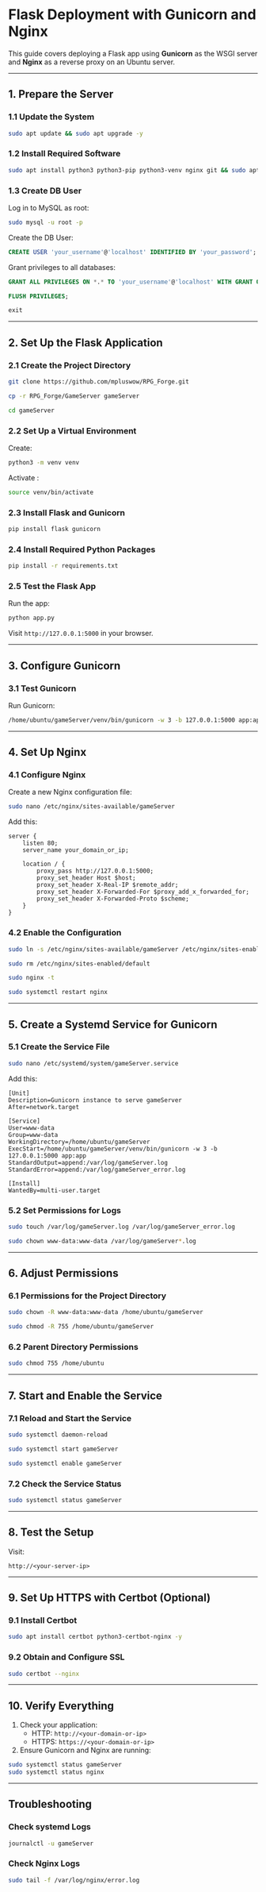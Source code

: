 
# Flask Deployment with Gunicorn and Nginx

This guide covers deploying a Flask app using **Gunicorn** as the WSGI server and **Nginx** as a reverse proxy on an Ubuntu server.

---

## 1. Prepare the Server

### 1.1 Update the System
```bash
sudo apt update && sudo apt upgrade -y
```

### 1.2 Install Required Software
```bash
sudo apt install python3 python3-pip python3-venv nginx git && sudo apt install mysql-server libmysqlclient-dev pkg-config python3-dev build-essential -y
```

### 1.3 Create DB User

Log in to MySQL as root:

```bash
sudo mysql -u root -p
```
Create the DB User:

```sql
CREATE USER 'your_username'@'localhost' IDENTIFIED BY 'your_password';
```

Grant privileges to all databases:

```sql
GRANT ALL PRIVILEGES ON *.* TO 'your_username'@'localhost' WITH GRANT OPTION;
```

```sql
FLUSH PRIVILEGES;
```

```sql
exit
```
---

## 2. Set Up the Flask Application

### 2.1 Create the Project Directory
```bash
git clone https://github.com/mpluswow/RPG_Forge.git
```
```bash
cp -r RPG_Forge/GameServer gameServer
```
```bash
cd gameServer
```

### 2.2 Set Up a Virtual Environment

Create:
```bash
python3 -m venv venv
```

Activate :
```bash
source venv/bin/activate
```

### 2.3 Install Flask and Gunicorn
```bash
pip install flask gunicorn
```
### 2.4 Install Required Python Packages
```bash
pip install -r requirements.txt
```

### 2.5 Test the Flask App
Run the app:
```bash
python app.py
```
Visit `http://127.0.0.1:5000` in your browser.

---

## 3. Configure Gunicorn

### 3.1 Test Gunicorn
Run Gunicorn:
```bash
/home/ubuntu/gameServer/venv/bin/gunicorn -w 3 -b 127.0.0.1:5000 app:app
```

---

## 4. Set Up Nginx

### 4.1 Configure Nginx
Create a new Nginx configuration file:
```bash
sudo nano /etc/nginx/sites-available/gameServer
```
Add this:
```nginx
server {
    listen 80;
    server_name your_domain_or_ip;

    location / {
        proxy_pass http://127.0.0.1:5000;
        proxy_set_header Host $host;
        proxy_set_header X-Real-IP $remote_addr;
        proxy_set_header X-Forwarded-For $proxy_add_x_forwarded_for;
        proxy_set_header X-Forwarded-Proto $scheme;
    }
}
```

### 4.2 Enable the Configuration
```bash
sudo ln -s /etc/nginx/sites-available/gameServer /etc/nginx/sites-enabled/
```
```bash
sudo rm /etc/nginx/sites-enabled/default
```
```bash
sudo nginx -t
```
```bash
sudo systemctl restart nginx
```
---

## 5. Create a Systemd Service for Gunicorn

### 5.1 Create the Service File
```bash
sudo nano /etc/systemd/system/gameServer.service
```
Add this:
```plaintext
[Unit]
Description=Gunicorn instance to serve gameServer
After=network.target

[Service]
User=www-data
Group=www-data
WorkingDirectory=/home/ubuntu/gameServer
ExecStart=/home/ubuntu/gameServer/venv/bin/gunicorn -w 3 -b 127.0.0.1:5000 app:app
StandardOutput=append:/var/log/gameServer.log
StandardError=append:/var/log/gameServer_error.log

[Install]
WantedBy=multi-user.target
```

### 5.2 Set Permissions for Logs
```bash
sudo touch /var/log/gameServer.log /var/log/gameServer_error.log
```
```bash
sudo chown www-data:www-data /var/log/gameServer*.log
```
---

## 6. Adjust Permissions

### 6.1 Permissions for the Project Directory
```bash
sudo chown -R www-data:www-data /home/ubuntu/gameServer
```
```bash
sudo chmod -R 755 /home/ubuntu/gameServer
```
### 6.2 Parent Directory Permissions
```bash
sudo chmod 755 /home/ubuntu
```

---

## 7. Start and Enable the Service

### 7.1 Reload and Start the Service
```bash
sudo systemctl daemon-reload
```
```bash
sudo systemctl start gameServer
```
```bash
sudo systemctl enable gameServer
```

### 7.2 Check the Service Status
```bash
sudo systemctl status gameServer
```

---

## 8. Test the Setup
Visit:
```plaintext
http://<your-server-ip>
```

---

## 9. Set Up HTTPS with Certbot (Optional)

### 9.1 Install Certbot
```bash
sudo apt install certbot python3-certbot-nginx -y
```

### 9.2 Obtain and Configure SSL
```bash
sudo certbot --nginx
```

---

## 10. Verify Everything
1. Check your application:
    - HTTP: `http://<your-domain-or-ip>`
    - HTTPS: `https://<your-domain-or-ip>`
2. Ensure Gunicorn and Nginx are running:
```bash
sudo systemctl status gameServer
sudo systemctl status nginx
```

---

## Troubleshooting

### Check systemd Logs
```bash
journalctl -u gameServer
```

### Check Nginx Logs
```bash
sudo tail -f /var/log/nginx/error.log
```
